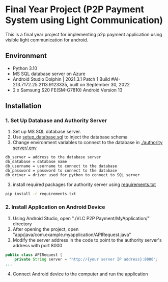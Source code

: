 # Final Year Project (P2P Payment System using Light Communication)
This is a final year project for implementing p2p payment application using visible light communication for android.

## Environment
- Python 3.10
- MS SQL database server on Azure
- Android Studio Dolphin | 2021.3.1 Patch 1 Build #AI-213.7172.25.2113.9123335, built on September 30, 2022
- 2 x Samsung S20 FE(SM-G7810) Android Version 13

## Installation
### 1. Set Up Database and Authority Server
1. Set up MS SQL database server.
2. Use [setup_database.sql](setup_database.sql) to inject the database schema
3. Change environment variables to connect to the database in [./authority server/.env](authority_server/.env)<br>
```
db_server = address to the database server
db_database = database name
db_username = username to connect to the database
db_password = password to connect to the database
db_driver = driver used for python to connect to SQL server
```
3. install required packages for authority server using [requirements.txt](requirements.txt)
```bash
pip install -r requirements.txt
```

### 2. Install Application on Android Device
1. Using Android Studio, open "./VLC P2P Payment/MyApplication/" directory
2. After opening the project, open "app/java/com.example.myapplication/APIRequest.java"
3. Modify the server address in the code to point to the authority server's address with port 8000
```java
public class APIRequest {
    private String server = "http://{your server IP address}:8000";
...
```
4. Connect Android device to the computer and run the application
